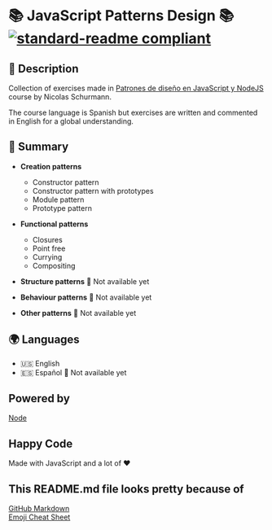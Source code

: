 # :books: JavaScript Patterns Design :books: [![standard-readme compliant](https://img.shields.io/badge/readme%20style-standard-brightgreen.svg?style=flat-square)](https://github.com/RichardLitt/standard-readme)

## 🔖 Description

Collection of exercises made in [Patrones de diseño en JavaScript y NodeJS](https://www.udemy.com/course/patrones-de-diseno-en-javascript-y-nodejs/) course by Nicolas Schurmann.

The course language is Spanish but exercises are written and commented in English for a global understanding.

## 📖 Summary

* **Creation patterns**
    * Constructor pattern
    * Constructor pattern with prototypes
    * Module pattern
    * Prototype pattern

* **Functional patterns**
    * Closures
    * Point free
    * Currying
    * Compositing

* **Structure patterns** :wrench: Not available yet

* **Behaviour patterns** :wrench: Not available yet

* **Other patterns** :wrench: Not available yet

## :earth_africa: Languages

* :us: English
* :es: Español :wrench: Not available yet

## Powered by

[Node](https://nodejs.org/)

## Happy Code

Made with JavaScript and a lot of ❤️

## This README.md file looks pretty because of

[GitHub Markdown](https://guides.github.com/features/mastering-markdown/) \
[Emoji Cheat Sheet](https://www.webfx.com/tools/emoji-cheat-sheet/)
